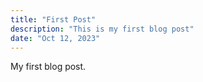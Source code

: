 ```yaml
---
title: "First Post"
description: "This is my first blog post"
date: "Oct 12, 2023"
---
```


My first blog post.